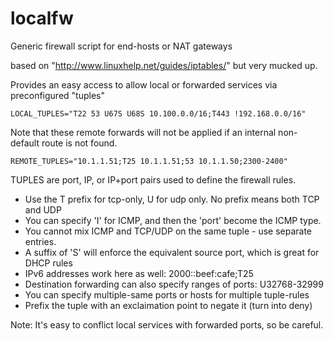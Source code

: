 # localfw

Generic firewall script for end-hosts or NAT gateways

based on "http://www.linuxhelp.net/guides/iptables/"  but very mucked up.

Provides an easy access to allow local or forwarded services via preconfigured "tuples"

	LOCAL_TUPLES="T22 53 U67S U68S 10.100.0.0/16;T443 !192.168.0.0/16"

Note that these remote forwards will not be applied if an internal non-default route is not found.

	REMOTE_TUPLES="10.1.1.51;T25 10.1.1.51;53 10.1.1.50;2300-2400"

TUPLES are port, IP, or IP+port pairs used to define the firewall rules.

* Use the T prefix for tcp-only, U for udp only.  No prefix means both TCP and UDP  
* You can specify 'I' for ICMP, and then the 'port' become the ICMP type.  
* You cannot mix ICMP and TCP/UDP on the same tuple - use separate entries.  
* A suffix of 'S' will enforce the equivalent source port, which is great for DHCP rules
* IPv6 addresses work here as well:  2000::beef:cafe;T25  
* Destination forwarding can also specify ranges of ports:  U32768-32999
* You can specify multiple-same ports or hosts for multiple tuple-rules  
* Prefix the tuple with an exclaimation point to negate it (turn into deny)  


Note: It's easy to conflict local services with forwarded ports, so be careful.
